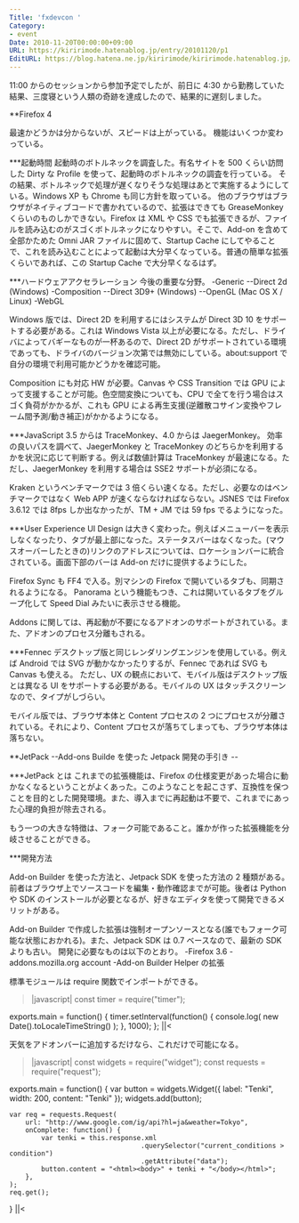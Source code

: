 ```yaml
---
Title: 'fxdevcon '
Category:
- event
Date: 2010-11-20T00:00:00+09:00
URL: https://kiririmode.hatenablog.jp/entry/20101120/p1
EditURL: https://blog.hatena.ne.jp/kiririmode/kiririmode.hatenablog.jp/atom/entry/8454420450078211389
---
```



11:00 からのセッションから参加予定でしたが、前日に 4:30 から勤務していた結果、三度寝という人類の奇跡を達成したので、結果的に遅刻しました。

**Firefox 4

最速かどうかは分からないが、スピードは上がっている。
機能はいくつか変わっている。

***起動時間
起動時のボトルネックを調査した。有名サイトを 500 くらい訪問した Dirty な Profile を使って、起動時のボトルネックの調査を行っている。
その結果、ボトルネックで処理が遅くなりそうな処理はあとで実施するようにしている。Windows XP も Chrome も同じ方針を取っている。
他のブラウザはブラウザがネイティブコードで書かれているので、拡張はできても GreaseMonkey くらいのものしかできない。Firefox は XML や CSS でも拡張できるが、ファイルを読み込むのがスゴくボトルネックになりやすい。そこで、Add-on を含めて全部かためた Omni JAR ファイルに固めて、Startup Cache にしてやることで、これを読み込むことによって起動は大分早くなっている。普通の簡単な拡張くらいであれば、この Startup Cache で大分早くなるはず。

***ハードウェアアクセラレーション
今後の重要な分野。
-Generic
--Direct 2d (Windows)
-Composition
--Direct 3D9+ (Windows)
--OpenGL (Mac OS X / Linux)
-WebGL

Windows 版では、Direct 2D を利用するにはシステムが Direct 3D 10 をサポートする必要がある。これは Windows Vista 以上が必要になる。ただし、ドライバによってバギーなものが一杯あるので、Direct 2D がサポートされている環境であっても、ドライバのバージョン次第では無効にしている。about:support で自分の環境で利用可能かどうかを確認可能。

Composition にも対応 HW が必要。Canvas や CSS Transition では GPU によって支援することが可能。色空間変換についても、CPU で全てを行う場合はスゴく負荷がかかるが、これも GPU による再生支援(逆離散コサイン変換やフレーム間予測/動き補正)がかかるようになる。

***JavaScript
3.5 からは TraceMonkey、4.0 からは JaegerMonkey。
効率の良いパスを調べて、JaegerMonkey と TraceMonkey のどちらかを利用するかを状況に応じて判断する。例えば数値計算は TraceMonkey が最速になる。ただし、JaegerMonkey を利用する場合は SSE2 サポートが必須になる。

Kraken というベンチマークでは 3 倍くらい速くなる。ただし、必要なのはベンチマークではなく Web APP が速くならなければならない。JSNES では Firefox 3.6.12 では 8fps しか出なかったが、TM + JM では 59 fps でるようになった。

***User Experience
UI Design は大きく変わった。例えばメニューバーを表示しなくなったり、タブが最上部になった。ステータスバーはなくなった。(マウスオーバーしたときの)リンクのアドレスについては、ロケーションバーに統合されている。画面下部のバーは Add-on だけに提供するようにした。

Firefox Sync も FF4 で入る。別マシンの Firefox で開いているタブも、同期されるようになる。
Panorama という機能もつき、これは開いているタブをグループ化して Speed Dial みたいに表示させる機能。

Addons に関しては、再起動が不要になるアドオンのサポートがされている。また、アドオンのプロセス分離もされる。

***Fennec
デスクトップ版と同じレンダリングエンジンを使用している。例えば Android では SVG が動かなかったりするが、Fennec であれば SVG も Canvas も使える。
ただし、UX の観点において、モバイル版はデスクトップ版とは異なる UI をサポートする必要がある。モバイルの UX はタッチスクリーンなので、タイプがしづらい。

モバイル版では、ブラウザ本体と Content プロセスの 2 つにプロセスが分離されている。それにより、Content プロセスが落ちてしまっても、ブラウザ本体は落ちない。


**JetPack --Add-ons Builde を使った Jetpack 開発の手引き --

***JetPack とは
これまでの拡張機能は、Firefox の仕様変更があった場合に動かなくなるということがよくあった。このようなことを起こさず、互換性を保つことを目的とした開発環境。また、導入までに再起動は不要で、これまでにあった心理的負担が除去される。

もう一つの大きな特徴は、フォーク可能であること。誰かが作った拡張機能を分岐させることができる。

***開発方法

Add-on Builder を使った方法と、Jetpack SDK を使った方法の 2 種類がある。前者はブラウザ上でソースコードを編集・動作確認までが可能。後者は Python や SDK のインストールが必要となるが、好きなエディタを使って開発できるメリットがある。

Add-on Builder で作成した拡張は強制オープンソースとなる(誰でもフォーク可能な状態におかれる)。また、Jetpack SDK は 0.7 ベースなので、最新の SDK よりも古い。
開発に必要なものは以下のとおり。
-Firefox 3.6
-addons.mozilla.org account
-Add-on Builder Helper の拡張

標準モジュールは require 関数でインポートができる。
>|javascript|
const timer = require("timer");

exports.main = function() {
    timer.setInterval(function() {
        console.log( new Date().toLocaleTimeString() );
    }, 1000);
};
||<

天気をアドオンバーに追加するだけなら、これだけで可能になる。
>|javascript|
const widgets  = require("widget");
const requests = require("request");

exports.main = function() {
    var button = widgets.Widget({
        label: "Tenki",
        width: 200,
        content: "<html><body>Tenki</body></html>"
    });
    widgets.add(button);

    var req = requests.Request(
        url: "http://www.google.com/ig/api?hl=ja&weather=Tokyo",
        onComplete: function() {
            var tenki = this.response.xml
                                     .querySelector("current_conditions > condition")
                                     .getAttribute("data");
            button.content = "<html><body>" + tenki + "</body></html>";
        },
    );
    req.get();
}
||<
